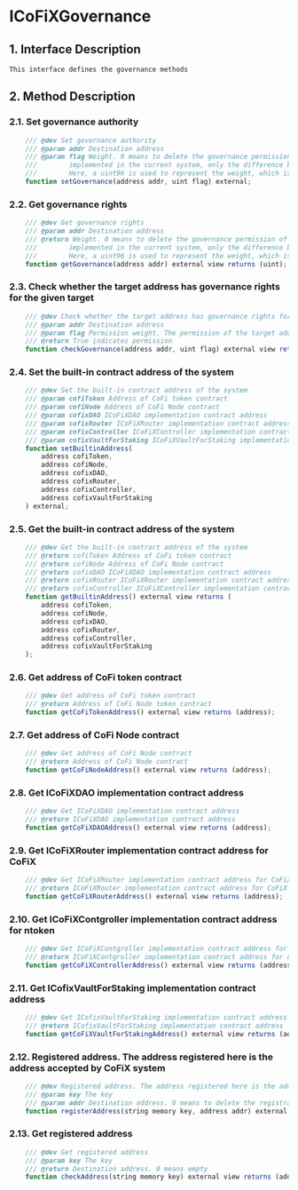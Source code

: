 # ICoFiXGovernance

## 1. Interface Description
    This interface defines the governance methods

## 2. Method Description

### 2.1. Set governance authority

```javascript
    /// @dev Set governance authority
    /// @param addr Destination address
    /// @param flag Weight. 0 means to delete the governance permission of the target address. Weight is not 
    ///        implemented in the current system, only the difference between authorized and unauthorized. 
    ///        Here, a uint96 is used to represent the weight, which is only reserved for expansion
    function setGovernance(address addr, uint flag) external;
```

### 2.2. Get governance rights

```javascript
    /// @dev Get governance rights
    /// @param addr Destination address
    /// @return Weight. 0 means to delete the governance permission of the target address. Weight is not 
    ///        implemented in the current system, only the difference between authorized and unauthorized. 
    ///        Here, a uint96 is used to represent the weight, which is only reserved for expansion
    function getGovernance(address addr) external view returns (uint);
```

### 2.3. Check whether the target address has governance rights for the given target

```javascript
    /// @dev Check whether the target address has governance rights for the given target
    /// @param addr Destination address
    /// @param flag Permission weight. The permission of the target address must be greater than this weight to pass the check
    /// @return True indicates permission
    function checkGovernance(address addr, uint flag) external view returns (bool);
```

### 2.4. Set the built-in contract address of the system

```javascript
    /// @dev Set the built-in contract address of the system
    /// @param cofiToken Address of CoFi token contract
    /// @param cofiNode Address of CoFi Node contract
    /// @param cofixDAO ICoFiXDAO implementation contract address
    /// @param cofixRouter ICoFiXRouter implementation contract address for CoFiX
    /// @param cofixController ICoFiXController implementation contract address for ntoken
    /// @param cofixVaultForStaking ICoFiXVaultForStaking implementation contract address
    function setBuiltinAddress(
        address cofiToken,
        address cofiNode,
        address cofixDAO,
        address cofixRouter,
        address cofixController,
        address cofixVaultForStaking
    ) external;
```

### 2.5. Get the built-in contract address of the system

```javascript
    /// @dev Get the built-in contract address of the system
    /// @return cofiToken Address of CoFi token contract
    /// @return cofiNode Address of CoFi Node contract
    /// @return cofixDAO ICoFiXDAO implementation contract address
    /// @return cofixRouter ICoFiXRouter implementation contract address for CoFiX
    /// @return cofixController ICoFiXController implementation contract address for ntoken
    function getBuiltinAddress() external view returns (
        address cofiToken,
        address cofiNode,
        address cofixDAO,
        address cofixRouter,
        address cofixController,
        address cofixVaultForStaking
    );
```

### 2.6. Get address of CoFi token contract

```javascript
    /// @dev Get address of CoFi token contract
    /// @return Address of CoFi Node token contract
    function getCoFiTokenAddress() external view returns (address);
```

### 2.7. Get address of CoFi Node contract

```javascript
    /// @dev Get address of CoFi Node contract
    /// @return Address of CoFi Node contract
    function getCoFiNodeAddress() external view returns (address);
```

### 2.8. Get ICoFiXDAO implementation contract address

```javascript
    /// @dev Get ICoFiXDAO implementation contract address
    /// @return ICoFiXDAO implementation contract address
    function getCoFiXDAOAddress() external view returns (address);
```

### 2.9. Get ICoFiXRouter implementation contract address for CoFiX

```javascript
    /// @dev Get ICoFiXRouter implementation contract address for CoFiX
    /// @return ICoFiXRouter implementation contract address for CoFiX
    function getCoFiXRouterAddress() external view returns (address);
```

### 2.10. Get ICoFiXContgroller implementation contract address for ntoken

```javascript
    /// @dev Get ICoFiXContgroller implementation contract address for ntoken
    /// @return ICoFiXContgroller implementation contract address for ntoken
    function getCoFiXControllerAddress() external view returns (address);
```

### 2.11. Get ICofixVaultForStaking implementation contract address

```javascript
    /// @dev Get ICofixVaultForStaking implementation contract address
    /// @return ICofixVaultForStaking implementation contract address
    function getCoFiXVaultForStakingAddress() external view returns (address);
```

### 2.12. Registered address. The address registered here is the address accepted by CoFiX system

```javascript
    /// @dev Registered address. The address registered here is the address accepted by CoFiX system
    /// @param key The key
    /// @param addr Destination address. 0 means to delete the registration information
    function registerAddress(string memory key, address addr) external;
```

### 2.13. Get registered address

```javascript
    /// @dev Get registered address
    /// @param key The key
    /// @return Destination address. 0 means empty
    function checkAddress(string memory key) external view returns (address);
```
